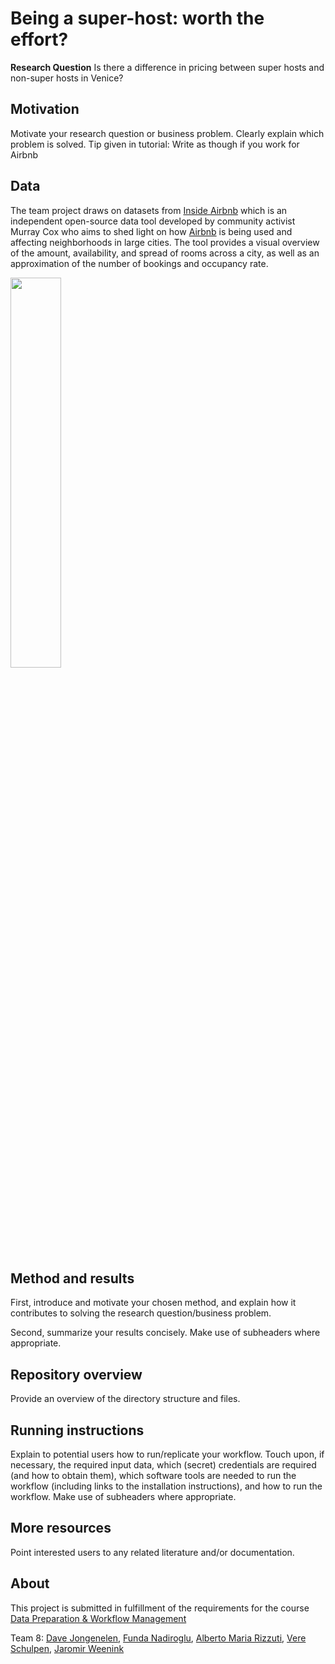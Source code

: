# Being a super-host: worth the effort?

__Research Question__
Is there a difference in pricing between super hosts and non-super hosts in Venice?

## Motivation

Motivate your research question or business problem. Clearly explain which problem is solved. Tip given in tutorial: Write as though if you work for Airbnb

## Data
The team project draws on datasets from [Inside Airbnb](http://insideairbnb.com/get-the-data.html) which is an independent open-source data tool developed by community activist Murray Cox who aims to shed light on how [Airbnb](http://airbnb.com) is being used and affecting neighborhoods in large cities. The tool provides a visual overview of the amount, availability, and spread of rooms across a city, as well as an approximation of the number of bookings and occupancy rate.

<img src="https://upload.wikimedia.org/wikipedia/commons/thumb/6/69/Airbnb_Logo_B%C3%A9lo.svg/2560px-Airbnb_Logo_B%C3%A9lo.svg.png" width="40%">

## Method and results

First, introduce and motivate your chosen method, and explain how it contributes to solving the research question/business problem.

Second, summarize your results concisely. Make use of subheaders where appropriate.

## Repository overview

Provide an overview of the directory structure and files.

## Running instructions

Explain to potential users how to run/replicate your workflow. Touch upon, if necessary, the required input data, which (secret) credentials are required (and how to obtain them), which software tools are needed to run the workflow (including links to the installation instructions), and how to run the workflow. Make use of subheaders where appropriate.

## More resources

Point interested users to any related literature and/or documentation.

## About
This project is submitted in fulfillment of the requirements for the course [Data Preparation & Workflow Management](https://dprep.hannesdatta.com/)

Team 8: [Dave Jongenelen](https://github.com/Davejongenelen), [Funda Nadiroglu](https://github.com/Fundab2b), [Alberto Maria Rizzuti](https://github.com/albirizzu), [Vere Schulpen](https://github.com/VereSchulpen), [Jaromir Weenink](https://github.com/JaromirW99)

